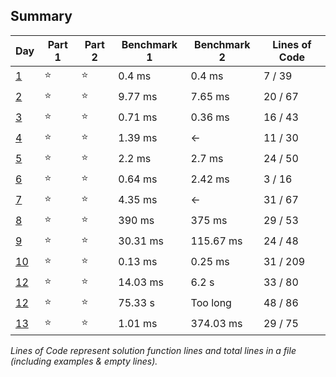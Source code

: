 ## Summary
|       Day         |Part 1|Part 2|Benchmark 1|Benchmark 2|Lines of Code|
|-------------------|------|------|-----------|-----------|-------------|
| [1](./day_01.py)  |⭐   |⭐    |   0.4  ms |   0.4  ms |  7 / 39     |
| [2](./day_02.py)  |⭐   |⭐    |   9.77 ms |   7.65 ms | 20 / 67     |
| [3](./day_03.py)  |⭐   |⭐    |   0.71 ms |   0.36 ms | 16 / 43     |
| [4](./day_04.py)  |⭐   |⭐    |   1.39 ms | <-        | 11 / 30     |
| [5](./day_05.py)  |⭐   |⭐    |   2.2  ms |   2.7  ms | 24 / 50     |
| [6](./day_06.py)  |⭐   |⭐    |   0.64 ms |   2.42 ms |  3 / 16     |
| [7](./day_07.py)  |⭐   |⭐    |   4.35 ms | <-        | 31 / 67     |
| [8](./day_08.py)  |⭐   |⭐    | 390    ms | 375    ms | 29 / 53     |
| [9](./day_09.py)  |⭐   |⭐    |  30.31 ms | 115.67 ms | 24 / 48     |
| [10](./day_10.py) |⭐   |⭐    |   0.13 ms |   0.25 ms | 31 / 209    |
| [12](./day_11.py) |⭐   |⭐    |  14.03 ms |   6.2   s | 33 / 80     |
| [12](./day_12.py) |⭐   |⭐    |  75.33  s | Too long  | 48 / 86     |
| [13](./day_13.py) |⭐   |⭐    |   1.01 ms | 374.03 ms | 29 / 75     |

*Lines of Code represent solution function lines and total lines in a file (including examples & empty lines).*
